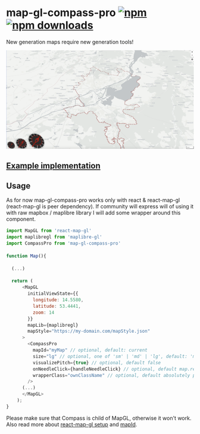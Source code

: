 # map-gl-compass-pro  [![npm](https://img.shields.io/npm/v/map-gl-compass-pro.svg)](https://www.npmjs.com/package/map-gl-compass-pro) [![npm downloads](https://img.shields.io/npm/dm/map-gl-compass-pro.svg)](https://www.npmjs.com/package/map-gl-compass-pro)
New generation maps require new generation tools! 

![Screen](https://raw.githubusercontent.com//jedluk/random/master/compass-pro/compass.png)

## [Example implementation](https://jedluk.github.io/hexifier/)

## Usage
As for now map-gl-compass-pro works only with react & react-map-gl (react-map-gl is peer dependency). If community will express will of using it with raw mapbox / maplibre library I will add some wrapper around this component.

```javascript
import MapGL from 'react-map-gl'
import maplibregl from 'maplibre-gl'
import CompassPro from 'map-gl-compass-pro'

function Map(){

  (...)

  return (
      <MapGL
        initialViewState={{
          longitude: 14.5580,
          latitude: 53.4441,
          zoom: 14
        }}
        mapLib={maplibregl}
        mapStyle="https://my-domain.com/mapStyle.json"
      >
        <CompassPro 
          mapId="myMap" // optional, default: current
          size="lg" // optional, one of 'sm' | 'md' | 'lg', default: 'md', 
          visualizePitch={true} // optional, default false
          onNeedleClick={handleNeedleClick} // optional, default map.resetNorth() & map.resetNortPitch() is called
          wrapperClass="ownClassName" // optional, default absolutely positioned in bottom left corner
        />
      (...)    
      </MapGL>
    );
}
```
Please make sure that Compass is child of MapGL, otherwise it won't work. Also read more about [react-map-gl setup](https://visgl.github.io/react-map-gl/docs/get-started/get-started) and [mapId](https://visgl.github.io/react-map-gl/docs/api-reference/map#id).
